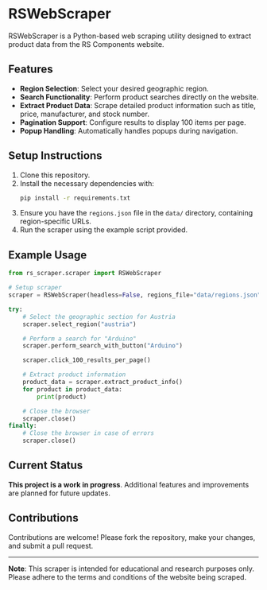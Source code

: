
# RSWebScraper

RSWebScraper is a Python-based web scraping utility designed to extract product data from the RS Components website.

## Features
- **Region Selection**: Select your desired geographic region.
- **Search Functionality**: Perform product searches directly on the website.
- **Extract Product Data**: Scrape detailed product information such as title, price, manufacturer, and stock number.
- **Pagination Support**: Configure results to display 100 items per page.
- **Popup Handling**: Automatically handles popups during navigation.

## Setup Instructions
1. Clone this repository.
2. Install the necessary dependencies with:
   ```bash
   pip install -r requirements.txt
   ```
3. Ensure you have the `regions.json` file in the `data/` directory, containing region-specific URLs.
4. Run the scraper using the example script provided.

## Example Usage

```python
from rs_scraper.scraper import RSWebScraper

# Setup scraper
scraper = RSWebScraper(headless=False, regions_file="data/regions.json")

try:
    # Select the geographic section for Austria
    scraper.select_region("austria")

    # Perform a search for "Arduino"
    scraper.perform_search_with_button("Arduino")

    scraper.click_100_results_per_page()

    # Extract product information
    product_data = scraper.extract_product_info()
    for product in product_data:
        print(product)

    # Close the browser
    scraper.close()
finally:
    # Close the browser in case of errors
    scraper.close()
```

## Current Status
**This project is a work in progress**. Additional features and improvements are planned for future updates.

## Contributions
Contributions are welcome! Please fork the repository, make your changes, and submit a pull request.

---

**Note**: This scraper is intended for educational and research purposes only. Please adhere to the terms and conditions of the website being scraped.
